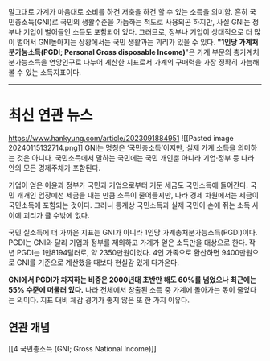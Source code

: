 말그대로 가계가 마음대로 소비를 하건 저축을 하건 할 수 있는 소득을 의미함. 흔히 국민총소득(GNI)로 국민의 생활수준을 가늠하는 척도로 사용되곤 하지만, 사실 GNI는 정부나 기업이 벌어들인 소득도 포함되어 있다. 그러므로, 정부나 기업이 상대적으로 더 많이 벌어서 GNI높아지는 상황에서는 국민 생활과는 괴리가 있을 수 있다. **"1인당 가계처분가능소득(PGDI; Personal Gross disposable Income)**"은 가계 부문의 총가계처분가능소득을 연앙인구로 나누어 계산한 지표로서 가계의 구매력을 가장 정확히 가늠해볼 수 있는 소득지표이다.  



-----
# 최신 연관 뉴스
https://www.hankyung.com/article/2023091884951
![[Pasted image 20240115132714.png]]
GNI는 명칭은 ‘국민총소득’이지만, 실제 가계 소득을 의미하는 것은 아니다. 국민소득에서 말하는 국민에는 국민 개인뿐 아니라 기업·정부 등 나라 안의 모든 경제주체가 포함된다.  
  
기업이 얻은 이윤과 정부가 국민과 기업으로부터 거둔 세금도 국민소득에 들어간다. 국민 개개인 입장에선 세금을 내는 만큼 소득이 줄어들지만, 나라 경제 차원에서는 세금이 국민소득에 포함되는 것이다. 그러니 통계상 국민소득과 실제 국민이 손에 쥐는 소득 사이에 괴리가 클 수밖에 없다.  
  
국민 실소득에 더 가까운 지표는 GNI가 아니라 1인당 가계총처분가능소득(PGDI)이다. PGDI는 GNI와 달리 기업과 정부를 제외하고 가계가 얻은 소득만을 대상으로 한다. 작년 PGDI는 1만8194달러로, 약 2350만원이었다. 4인 가족으로 환산하면 9400만원으로 GNI를 기준으로 계산했을 때보다 현실감 있게 다가온다. 

**GNI에서 PGDI가 차지하는 비중은 2000년대 초반만 해도 60%를 넘었으나 최근에는 55% 수준에 머물러 있다.** 나라 전체에서 창출된 소득 중 가계에 돌아가는 몫이 줄었다는 의미다. 지표 대비 체감 경기가 좋지 않은 또 한 가지 이유다.

## 연관 개념
[[4 국민총소득 (GNI; Gross National Income)]]